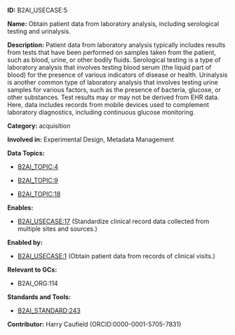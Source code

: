 **ID:** B2AI_USECASE:5

**Name:** Obtain patient data from laboratory analysis, including serological testing and urinalysis.

**Description:** Patient data from laboratory analysis typically includes results from tests that have been performed on samples taken from the patient, such as blood, urine, or other bodily fluids. Serological testing is a type of laboratory analysis that involves testing blood serum (the liquid part of blood) for the presence of various indicators of disease or health. Urinalysis is another common type of laboratory analysis that involves testing urine samples for various factors, such as the presence of bacteria, glucose, or other substances. Test results may or may not be derived from EHR data. Here, data includes records from mobile devices used to complement laboratory diagnostics, including continuous glucose monitoring.

**Category:** acquisition

**Involved in:** Experimental Design, Metadata Management

**Data Topics:**

- [B2AI_TOPIC:4](../topics/ClinicalObservations.markdown)

- [B2AI_TOPIC:9](../topics/EHR.markdown)

- [B2AI_TOPIC:18](../topics/mHealth.markdown)

**Enables:**

- [B2AI_USECASE:17](../usecases/standardize-clinical-record-data-collected-from-multiple-sites-and-sources.markdown) (Standardize clinical record data collected from multiple sites and sources.)

**Enabled by:**

- [B2AI_USECASE:1](../usecases/obtain-patient-data-from-records-of-clinical-visits.markdown) (Obtain patient data from records of clinical visits.)

**Relevant to GCs:**

- B2AI_ORG:114

**Standards and Tools:**

- [B2AI_STANDARD:243](https://b2ai.standards.synapse.org/Explore/Standard/DetailsPage?id=B2AI_STANDARD:243)

**Contributor:** Harry Caufield
 (ORCID:0000-0001-5705-7831)

